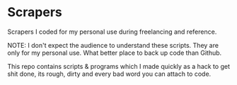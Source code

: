 # Scrapers
Scrapers I coded for my personal use during freelancing and reference.

NOTE: I don't expect the audience to understand these scripts. They are only for my personal use. What better place to back up code than Github.

This repo contains scripts & programs which I made quickly as a hack to get shit done, its rough, dirty and every bad word you can attach to code.
